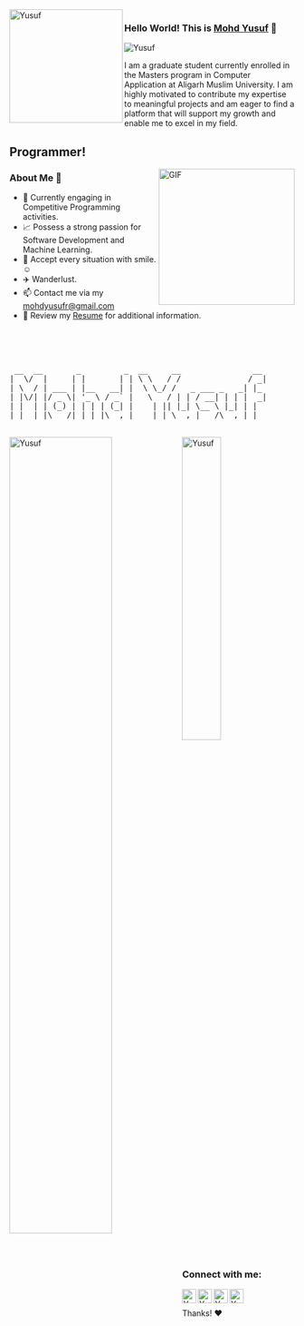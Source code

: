 <img align="left" width="200" height="200" alt="Yusuf" src="https://user-images.githubusercontent.com/72680045/103229550-485e7900-4959-11eb-95d2-41cdbc444ec0.png" />

### Hello World! This is [Mohd Yusuf](https://mohdyusuf2312.github.io/) 👋

<p align="left"> 
	<img src="https://komarev.com/ghpvc/?username=mohdyusuf2312&color=blue" alt="Yusuf" /> 
</p>

I am a graduate student currently enrolled in the Masters program in Computer Application at Aligarh Muslim University. I am highly motivated to contribute my expertise to meaningful projects and am eager to find a platform that will support my growth and enable me to excel in my field.

## Programmer!
<img align="right" height="240px" alt="GIF" src="https://i.pinimg.com/originals/e4/26/70/e426702edf874b181aced1e2fa5c6cde.gif" />

### About Me 🚀

- 🔭 Currently engaging in Competitive Programming activities.
- 📈 Possess a strong passion for Software Development and Machine Learning.
- 💢 Accept every situation with smile.☺️
- ✈️ Wanderlust.
- 📫 Contact me via my mohdyusufr@gmail.com
- 📝 Review my [Resume](https://github.com/mohdyusuf2312/mohdyusuf2312/blob/main/Resume.pdf) for additional information.

<br>
<br>
<br>
<pre>
 __  __       _         _  __     __               __ 
|  \/  |     | |       | | \ \   / /              / _|
| \  / | ___ | |__   __| |  \ \_/ /   _ ___ _   _| |_ 
| |\/| |/ _ \| '_ \ / _` |   \   / | | / __| | | |  _|
| |  | | (_) | | | | (_| |    | || |_| \__ \ |_| | |  
|_|  |_|\___/|_| |_|\__,_|    |_| \__,_|___/\__,_|_|                                                      
</pre>
<br>
<img align="left" src = "https://github-readme-stats.vercel.app/api?username=mohdyusuf2312&&show_icons=true&title_color=ffffff&icon_color=bb2acf&text_color=daf7dc&bg_color=151515" alt="Yusuf" width="60%">
<img src = "https://github-readme-stats.vercel.app/api/top-langs/?username=mohdyusuf2312&langs_count=8&theme=blue-green" alt="Yusuf" width="37%">

### Connect with me:

[<img align="left" alt="Yusuf | Gmail" width="25px" src="https://cdn.jsdelivr.net/npm/simple-icons@v3/icons/gmail.svg" />][gmail]
[<img align="left" alt="Yusuf | Twitter" width="25px" src="https://cdn.jsdelivr.net/npm/simple-icons@v3/icons/twitter.svg" />][twitter]
[<img align="left" alt="Yusuf | LinkedIn" width="25px" src="https://cdn.jsdelivr.net/npm/simple-icons@v3/icons/linkedin.svg" />][linkedin]
[<img align="left" alt="Yusuf | Telegram" width="25px" src="https://cdn.jsdelivr.net/npm/simple-icons@v3/icons/telegram.svg" />][telegram]
<br>
<br>
Thanks! :heart:

</details>

[twitter]: https://twitter.com/mohdyusuf2312
[gmail]: https://mohdyusufr@gmail.com
[linkedin]: https://www.linkedin.com/in/mohdyusuf2312/
[telegram]: https://t.me/MOHD0YUSUF

<!---
MOHD-YUSUF1/MOHD-YUSUF1 is a ✨ special ✨ repository because its `README.md` (this file) appears on your GitHub profile.
You can click the Preview link to take a look at your changes.
--->
